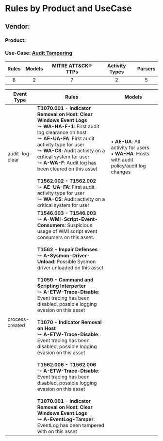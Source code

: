 Rules by Product and UseCase
============================
Vendor: 
--------
### Product: [](../ds__.md)
### Use-Case: [Audit Tampering](../../../../UseCases/uc_audit_tampering.md)

| Rules | Models | MITRE ATT&CK® TTPs | Activity Types | Parsers |
|:-----:|:------:|:------------------:|:--------------:|:-------:|
|   8   |   2    |         7          |       2        |    5    |

| Event Type      | Rules    | Models    |
| ---- | ---- | ---- |
| audit-log-clear | <b>T1070.001 - Indicator Removal on Host: Clear Windows Event Logs</b><br> ↳ <b>WA-HA-F-1</b>: First audit log clearance on host<br> ↳ <b>AE-UA-FA</b>: First audit activity type for user<br> ↳ <b>WA-CS</b>: Audit activity on a critical system for user<br> ↳ <b>A-WA-F</b>: Audit log has been cleared on this asset<br><br><b>T1562.002 - T1562.002</b><br> ↳ <b>AE-UA-FA</b>: First audit activity type for user<br> ↳ <b>WA-CS</b>: Audit activity on a critical system for user    |  • <b>AE-UA</b>: All activity for users<br> • <b>WA-HA</b>: Hosts with audit policy/audit log changes |
| process-created | <b>T1546.003 - T1546.003</b><br> ↳ <b>A-WMI-Script-Event-Consumers</b>: Suspicious usage of WMI script event consumers on this asset.<br><br><b>T1562 - Impair Defenses</b><br> ↳ <b>A-Sysmon-Driver-Unload</b>: Possible Sysmon driver unloaded on this asset.<br><br><b>T1059 - Command and Scripting Interperter</b><br> ↳ <b>A-ETW-Trace-Disable</b>: Event tracing has been disabled, possible logging evasion on this asset<br><br><b>T1070 - Indicator Removal on Host</b><br> ↳ <b>A-ETW-Trace-Disable</b>: Event tracing has been disabled, possible logging evasion on this asset<br><br><b>T1562.006 - T1562.006</b><br> ↳ <b>A-ETW-Trace-Disable</b>: Event tracing has been disabled, possible logging evasion on this asset<br><br><b>T1070.001 - Indicator Removal on Host: Clear Windows Event Logs</b><br> ↳ <b>A-EventLog-Tamper</b>: EventLog has been tampered with on this asset |    |